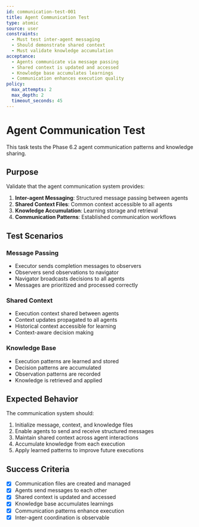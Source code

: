 ```yaml
---
id: communication-test-001
title: Agent Communication Test
type: atomic
source: user
constraints:
  - Must test inter-agent messaging
  - Should demonstrate shared context
  - Must validate knowledge accumulation
acceptance:
  - Agents communicate via message passing
  - Shared context is updated and accessed
  - Knowledge base accumulates learnings
  - Communication enhances execution quality
policy:
  max_attempts: 2
  max_depth: 2
  timeout_seconds: 45
---
```


# Agent Communication Test

This task tests the Phase 6.2 agent communication patterns and knowledge sharing.

## Purpose

Validate that the agent communication system provides:

1. **Inter-agent Messaging**: Structured message passing between agents
2. **Shared Context Files**: Common context accessible to all agents
3. **Knowledge Accumulation**: Learning storage and retrieval
4. **Communication Patterns**: Established communication workflows

## Test Scenarios

### Message Passing
- Executor sends completion messages to observers
- Observers send observations to navigator
- Navigator broadcasts decisions to all agents
- Messages are prioritized and processed correctly

### Shared Context
- Execution context shared between agents
- Context updates propagated to all agents
- Historical context accessible for learning
- Context-aware decision making

### Knowledge Base
- Execution patterns are learned and stored
- Decision patterns are accumulated
- Observation patterns are recorded
- Knowledge is retrieved and applied

## Expected Behavior

The communication system should:
1. Initialize message, context, and knowledge files
2. Enable agents to send and receive structured messages
3. Maintain shared context across agent interactions
4. Accumulate knowledge from each execution
5. Apply learned patterns to improve future executions

## Success Criteria

- [x] Communication files are created and managed
- [x] Agents send messages to each other
- [x] Shared context is updated and accessed
- [x] Knowledge base accumulates learnings
- [x] Communication patterns enhance execution
- [x] Inter-agent coordination is observable